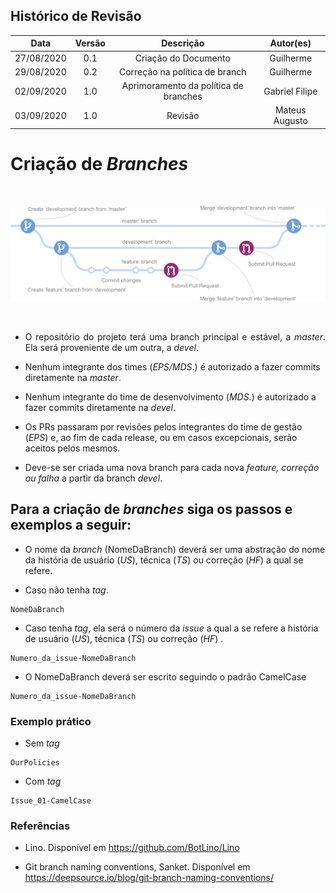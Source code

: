 ## Histórico de Revisão

|   Data   |  Versão  |        Descrição       |          Autor(es)          |
|:--------:|:--------:|:----------------------:|:---------------------------:|
| 27/08/2020 |   0.1   | Criação do Documento            |   Guilherme  |
| 29/08/2020 |   0.2   | Correção na política de branch  |   Guilherme  |
| 02/09/2020 |   1.0   | Aprimoramento da política de branches | Gabriel Filipe |
| 03/09/2020 |   1.0   | Revisão | Mateus Augusto |

# Criação de _Branches_

<br>

[![BranchPolicy.png](img/branches.png)](img/branches.png)

<br>

* <p align = "justify">O repositório do projeto terá uma branch principal e estável, a <i>master</i>. Ela será proveniente de um outra, a <i>devel</i>.</p>

* Nenhum integrante dos times (<i>EPS/MDS</i>.) é autorizado a fazer commits diretamente na <i>master</i>.

* Nenhum integrante do time de desenvolvimento (<i>MDS</i>.) é autorizado a fazer commits diretamente na <i>devel</i>.

* Os PRs passaram por revisões pelos integrantes do time de gestão (<i>EPS</i>) e, ao fim de cada release, ou em casos excepcionais, serão aceitos pelos mesmos.

* Deve-se ser criada uma nova branch para cada nova <i>feature, correção ou falha</i> a partir da branch <i>devel</i>. 

## Para a criação de _branches_ siga os passos e exemplos a seguir:


* O nome da _branch_ (NomeDaBranch) deverá ser uma abstração do nome da história de usuário (_US_), técnica (_TS_) ou correção (_HF_) a qual se refere.

* Caso não tenha _tag_.
```
NomeDaBranch
```

* Caso tenha _tag_, ela será o número da _issue_ a qual a se refere a história de usuário (_US_), técnica (_TS_) ou correção (_HF_) .
```
Numero_da_issue-NomeDaBranch
```

* O NomeDaBranch deverá ser escrito seguindo o padrão CamelCase
```
Numero_da_issue-NomeDaBranch
```

### Exemplo prático
* Sem _tag_
```
OurPolicies
```

* Com _tag_
```
Issue_01-CamelCase
```

### Referências

* Lino. Disponível em <https://github.com/BotLino/Lino>

* Git branch naming conventions, Sanket. Disponível em <https://deepsource.io/blog/git-branch-naming-conventions/>